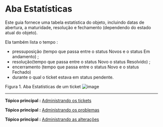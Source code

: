 Aba Estatísticas
===================

Este guia fornece uma tabela estatística do objeto, incluindo datas de abertura, a maturidade, resolução e fechamento (dependendo do estado atual do objeto).

Ela também lista o tempo :

- pressuposição (tempo que passa entre o status Novos e o status Em andamento) ;
- resolução(tempo que passa entre o status Novo o status Resolvido) ;
- encerramento (tempo que passa entre o status Novo e o status Fechado)
- durante o qual o ticket estava em status pendente.



Figura 1. Aba Estatísticas de um ticket
![image](docs/image/tabStatistique.png)


-------
**Tópico principal :** [Administrando os tickets](index.php?pt/04_Modulo_Assistencia/06_Tickets/03_Administando_os_tickets.md "Os tickets são gerenciados a partir do menu Assistência > Tickets")

**Tópico principal :** [Administrando os problemas](index.php?pt/04_Modulo_Assistencia/08_Problemas.md "Os problemas são gerenciados a partir do Assistência > Problemas")

**Tópico principal :** [Administrando as alterações](index.php?pt/04_Modulo_Assistencia/08_Alteracoess.md "As alterações são gerenciados a partir do menu Assistência > Alterações")
